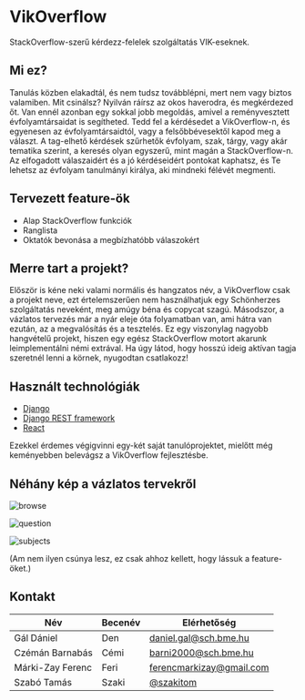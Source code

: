 # VikOverflow
StackOverflow-szerű kérdezz-felelek szolgáltatás VIK-eseknek.
## Mi ez?
Tanulás közben elakadtál, és nem tudsz továbblépni, mert nem vagy biztos valamiben. Mit csinálsz? Nyilván ráírsz az okos haverodra, és megkérdezed őt. Van ennél azonban egy sokkal jobb megoldás, amivel a reményvesztett évfolyamtársaidat is segítheted.
Tedd fel a kérdésedet a VikOverflow-n, és egyenesen az évfolyamtársaidtól, vagy a felsőbbévesektől kapod meg a választ. A tag-elhető kérdések szűrhetők évfolyam, szak, tárgy, vagy akár tematika szerint, a keresés olyan egyszerű, mint magán a StackOverflow-n. Az elfogadott válaszaidért és a jó kérdéseidért pontokat kaphatsz, és Te lehetsz az évfolyam tanulmányi királya, aki mindneki félévét megmenti.
## Tervezett feature-ök
* Alap StackOverflow funkciók
* Ranglista
* Oktatók bevonása a megbízhatóbb válaszokért
## Merre tart a projekt?
Először is kéne neki valami normális és hangzatos név, a VikOverflow csak a projekt neve, ezt értelemszerűen nem használhatjuk egy Schönherzes szolgáltatás neveként, meg amúgy béna és copycat szagú.
Másodszor, a vázlatos tervezés már a nyár eleje óta folyamatban van, ami hátra van ezután, az a megvalósítás és a tesztelés. Ez egy viszonylag nagyobb hangvételű projekt, hiszen egy egész StackOverflow motort akarunk leimplementálni némi extrával. Ha úgy látod, hogy hosszú ideig aktívan tagja szeretnél lenni a körnek, nyugodtan csatlakozz!
## Használt technológiák
* [Django](https://www.djangoproject.com/)
* [Django REST framework](http://www.django-rest-framework.org/)
* [React](https://reactjs.org/)

Ezekkel érdemes végigvinni egy-két saját tanulóprojektet, mielőtt még keményebben belevágsz a VikOverflow fejlesztésbe.
## Néhány kép a vázlatos tervekről
![browse](https://raw.githubusercontent.com/wiki/DevTeamSCH/vikoverflow/images/mockups/browse.PNG)

![question](https://raw.githubusercontent.com/wiki/DevTeamSCH/vikoverflow/images/mockups/question.PNG)

![subjects](https://raw.githubusercontent.com/wiki/DevTeamSCH/vikoverflow/images/mockups/subjects.PNG)

(Am nem ilyen csúnya lesz, ez csak ahhoz kellett, hogy lássuk a feature-öket.)
## Kontakt
|Név|Becenév|Elérhetőség|
|---|-------|-----|
|Gál Dániel|Den|daniel.gal@sch.bme.hu|
|Czémán Barnabás|Cémi|barni2000@sch.bme.hu|
|Márki-Zay Ferenc|Feri|ferencmarkizay@gmail.com|
|Szabó Tamás|Szaki|[@szakitom](https://github.com/szakitom)|
